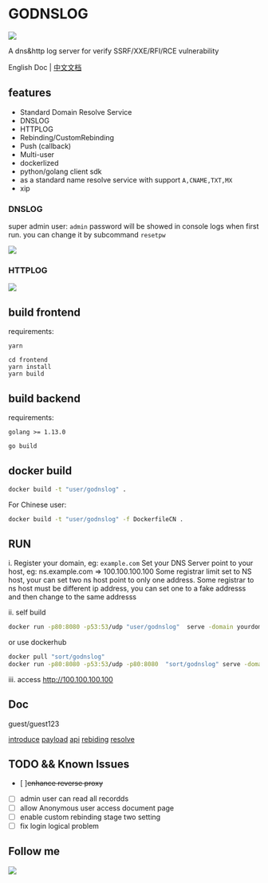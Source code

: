 # GODNSLOG

![](https://z3.ax1x.com/2021/08/10/fGd4IJ.png)

A dns&amp;http log server for verify SSRF/XXE/RFI/RCE vulnerability

English Doc | [中文文档](https://github.com/chennqqi/godnslog/blob/master/README_CN.md)

## features

- Standard Domain Resolve Service
- DNSLOG
- HTTPLOG
- Rebinding/CustomRebinding
- Push (callback)
- Multi-user
- dockerlized
- python/golang client sdk
- as a standard name resolve service with support `A,CNAME,TXT,MX`
- xip


### DNSLOG

super admin user: `admin`
password will be showed in console logs when first run.
you can change it by subcommand `resetpw`

![](https://s1.ax1x.com/2020/08/31/dXPba4.png)


### HTTPLOG
![](https://s1.ax1x.com/2020/08/31/dXiiIH.png)


## build frontend

requirements: 

`yarn`

```
cd frontend
yarn install
yarn build
```
	
## build backend

requirements: 

`golang >= 1.13.0`

```bash
go build
```

## docker build

```bash
docker build -t "user/godnslog" .
```

For Chinese user:

```bash
docker build -t "user/godnslog" -f DockerfileCN .
```

## RUN

i. Register your domain, eg: `example.com`
Set your DNS Server point to your host, eg: ns.example.com => 100.100.100.100
Some registrar limit set to NS host, your can set two ns host point to only one address.
Some registrar to ns host must be different ip address, you can set one to a fake addresss and then change to the same addresss


ii. self build

```bash
docker run -p80:8080 -p53:53/udp "user/godnslog"  serve -domain yourdomain.com -4 100.100.100.100
```

or use dockerhub

```bash
docker pull "sort/godnslog"
docker run -p80:8080 -p53:53/udp -p80:8080  "sort/godnslog" serve -domain yourdomain.com -4 100.100.100.100
```

iii. access http://100.100.100.100

## Doc

guest/guest123

[introduce](https://www.godnslog.com/document/introduce)
[payload](https://www.godnslog.com/document/payload)
[api](https://www.godnslog.com/document/api)
[rebiding](https://www.godnslog.com/document/rebinding)
[resolve](https://www.godnslog.com/document/resolve)

## TODO && Known Issues

- [ ]~~enhance reverse proxy~~
- [ ] admin user can read all recordds
- [ ] allow Anonymous user access document page
- [ ] enable custom rebinding stage two setting
- [ ] fix login logical problem

## Follow me

![](https://open.weixin.qq.com/qr/code?username=gh_4a48daaf398b)